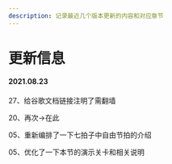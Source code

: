 ```yaml
---
description: 记录最近几个版本更新的内容和对应章节
---
```


# 更新信息

#### 2021.08.23

27、给谷歌文档链接注明了需翻墙

20、再次→在此

05、重新编排了一下七拍子中自由节拍的介绍

05、优化了一下本节的演示关卡和相关说明



